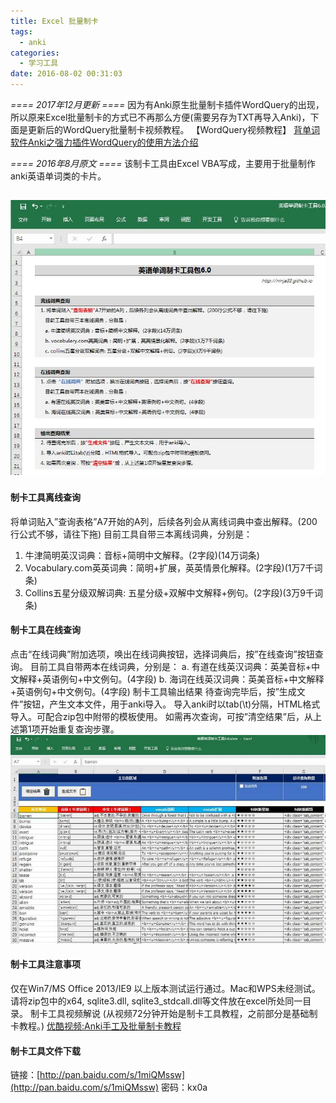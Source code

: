 ```yaml
---
title: Excel 批量制卡
tags:
  - anki
categories:
  - 学习工具
date: 2016-08-02 00:31:03
---
```


_==== 2017年12月更新 ====_ 因为有Anki原生批量制卡插件WordQuery的出现，所以原来Excel批量制卡的方式已不再那么方便(需要另存为TXT再导入Anki)，下面是更新后的WordQuery批量制卡视频教程。 【WordQuery视频教程】 [背单词软件Anki之强力插件WordQuery的使用方法介绍](https://www.bilibili.com/video/av16816801/)
<!-- more -->
_==== 2016年8月原文 ====_ 该制卡工具由Excel VBA写成，主要用于批量制作anki英语单词类的卡片。

![](/images/anki-excel-tool-001.jpg)
-------------------------------------------------------------------------------

#### 制卡工具离线查询

将单词贴入”查询表格”A7开始的A列，后续各列会从离线词典中查出解释。(200行公式不够，请往下拖) 目前工具自带三本离线词典，分别是：

1.  牛津简明英汉词典：音标+简明中文解释。(2字段)(14万词条)
2.  Vocabulary.com英英词典：简明+扩展，英英情景化解释。(2字段)(1万7千词条)
3.  Collins五星分级双解词典: 五星分级+双解中文解释+例句。(2字段)(3万9千词条)

#### 制卡工具在线查询

点击“在线词典”附加选项，唤出在线词典按钮，选择词典后，按”在线查询”按钮查询。 目前工具自带两本在线词典，分别是： a. 有道在线英汉词典：英美音标+中文解释+英语例句+中文例句。(4字段) b. 海词在线英汉词典：英美音标+中文解释+英语例句+中文例句。(4字段) 制卡工具输出结果 待查询完毕后，按”生成文件”按钮，产生文本文件，用于anki导入。 导入anki时以tab(\\t)分隔，HTML格式导入。可配合zip包中附带的模板使用。 如需再次查询，可按”清空结果”后，从上述第1项开始重复查询步骤。 
![](/images/anki-excel-tool-002.jpg)

#### 制卡工具注意事项

仅在Win7/MS Office 2013/IE9 以上版本测试运行通过。Mac和WPS未经测试。 请将zip包中的x64, sqlite3.dll, sqlite3_stdcall.dll等文件放在excel所处同一目录。 制卡工具视频解说 (从视频72分钟开始是制卡工具教程，之前部分是基础制卡教程。) [优酷视频:Anki手工及批量制卡教程](http://v.youku.com/v_show/id_XMTgyNjQxNDkxMg==.html)

#### 制卡工具文件下载

链接：[http://pan.baidu.com/s/1miQMssw](http://pan.baidu.com/s/1miQMssw) 密码：kx0a